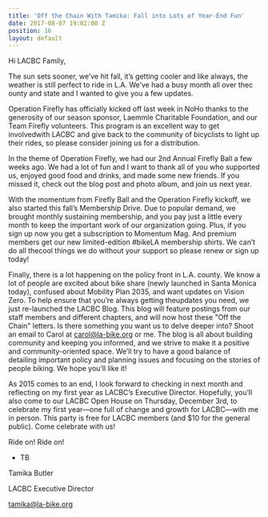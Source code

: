 ```yaml
---
title: 'Off the Chain With Tamika: Fall into Lots of Year-End Fun'
date: 2017-08-07 19:02:00 Z
position: 16
layout: default
---
```


Hi LACBC Family,

The sun sets sooner, we’ve hit fall, it’s getting cooler and like always, the weather is still perfect to ride in L.A. We’ve had a busy month all over thec ounty and state and I wanted to give you a few updates.

Operation Firefly has officially kicked off last week in NoHo thanks to the generosity of our season sponsor, Laemmle Charitable Foundation, and our Team Firefly volunteers. This program is an excellent way to get involvedwith LACBC and give back to the community of bicyclists to light up their rides, so please consider joining us for a distribution.

In the theme of Operation Firefly, we had our 2nd Annual Firefly Ball a few weeks ago. We had a lot of fun and I want to thank all of you who supported us, enjoyed good food and drinks, and made some new friends. If you missed it, check out the blog post and photo album, and join us next year.

With the momentum from Firefly Ball and the Operation Firefly kickoff, we also started this fall’s Membership Drive. Due to popular demand, we brought monthly sustaining membership, and you pay just a little every month to keep the important work of our organization going. Plus, if you sign up now you get a subscription to Momentum Mag. And premium members get our new limited-edition #bikeLA membership shirts.  We can’t do all thecool things we do without your support so please renew or sign up today!

Finally, there is a lot happening on the policy front in L.A. county. We know a lot of people are excited about bike share (newly launched in Santa Monica today), confused about Mobility Plan 2035, and want updates on Vision Zero. To help ensure that you’re always getting theupdates you need, we just re-launched the LACBC Blog. This blog will feature postings from our staff members and different chapters, and will now host these "Off the Chain" letters. Is there something you want us to delve deeper into? Shoot an email to Carol at carol@la-bike.org or me. The blog is all about building community and keeping you informed, and we strive to make it a positive and community-oriented space. We’ll try to have a good balance of detailing important policy and planning issues and focusing on the stories of people biking. We hope you’ll like it!

As 2015 comes to an end, I look forward to checking in next month and reflecting on my first year as LACBC’s Executive Director. Hopefully, you’ll also come to our LACBC Open House on Thursday, December 3rd, to celebrate my first year—one full of change and growth for LACBC—with me in person. This party is free for LACBC members (and $10 for the general public). Come celebrate with us!


Ride on! Ride on!

- TB

Tamika Butler

LACBC Executive Director

tamika@la-bike.org
